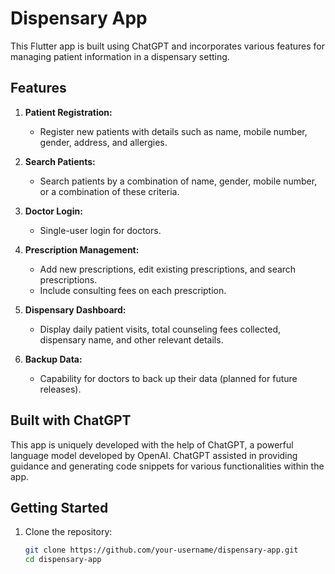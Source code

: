# Dispensary App

This Flutter app is built using ChatGPT and incorporates various features for managing patient information in a dispensary setting.

## Features

1. **Patient Registration:**
   - Register new patients with details such as name, mobile number, gender, address, and allergies.

2. **Search Patients:**
   - Search patients by a combination of name, gender, mobile number, or a combination of these criteria.

3. **Doctor Login:**
   - Single-user login for doctors.

4. **Prescription Management:**
   - Add new prescriptions, edit existing prescriptions, and search prescriptions.
   - Include consulting fees on each prescription.

5. **Dispensary Dashboard:**
   - Display daily patient visits, total counseling fees collected, dispensary name, and other relevant details.

6. **Backup Data:**
   - Capability for doctors to back up their data (planned for future releases).

## Built with ChatGPT

This app is uniquely developed with the help of ChatGPT, a powerful language model developed by OpenAI. ChatGPT assisted in providing guidance and generating code snippets for various functionalities within the app.

## Getting Started

1. Clone the repository:

   ```bash
   git clone https://github.com/your-username/dispensary-app.git
   cd dispensary-app
